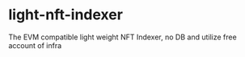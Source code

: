 # light-nft-indexer
The EVM compatible light weight NFT Indexer, no DB and utilize free account of infra
